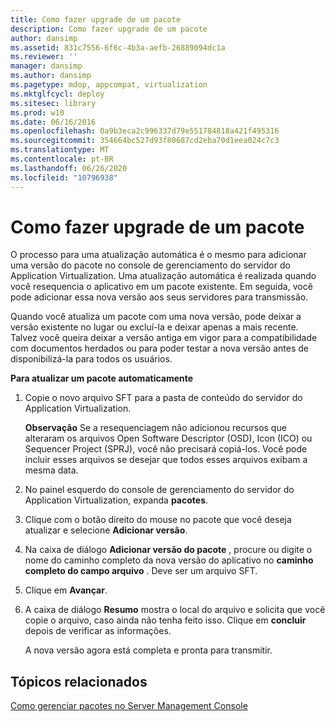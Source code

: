 ```yaml
---
title: Como fazer upgrade de um pacote
description: Como fazer upgrade de um pacote
author: dansimp
ms.assetid: 831c7556-6f6c-4b3a-aefb-26889094dc1a
ms.reviewer: ''
manager: dansimp
ms.author: dansimp
ms.pagetype: mdop, appcompat, virtualization
ms.mktglfcycl: deploy
ms.sitesec: library
ms.prod: w10
ms.date: 06/16/2016
ms.openlocfilehash: 0a9b3eca2c996337d79e551784818a421f495316
ms.sourcegitcommit: 354664bc527d93f80687cd2eba70d1eea024c7c3
ms.translationtype: MT
ms.contentlocale: pt-BR
ms.lasthandoff: 06/26/2020
ms.locfileid: "10796938"
---
```

# Como fazer upgrade de um pacote


O processo para uma atualização automática é o mesmo para adicionar uma versão do pacote no console de gerenciamento do servidor do Application Virtualization. Uma atualização automática é realizada quando você resequencia o aplicativo em um pacote existente. Em seguida, você pode adicionar essa nova versão aos seus servidores para transmissão.

Quando você atualiza um pacote com uma nova versão, pode deixar a versão existente no lugar ou excluí-la e deixar apenas a mais recente. Talvez você queira deixar a versão antiga em vigor para a compatibilidade com documentos herdados ou para poder testar a nova versão antes de disponibilizá-la para todos os usuários.

**Para atualizar um pacote automaticamente**

1.  Copie o novo arquivo SFT para a pasta de conteúdo do servidor do Application Virtualization.

    **Observação**  Se a resequenciagem não adicionou recursos que alteraram os arquivos Open Software Descriptor (OSD), Icon (ICO) ou Sequencer Project (SPRJ), você não precisará copiá-los. Você pode incluir esses arquivos se desejar que todos esses arquivos exibam a mesma data.

     

2.  No painel esquerdo do console de gerenciamento do servidor do Application Virtualization, expanda **pacotes**.

3.  Clique com o botão direito do mouse no pacote que você deseja atualizar e selecione **Adicionar versão**.

4.  Na caixa de diálogo **Adicionar versão do pacote** , procure ou digite o nome do caminho completo da nova versão do aplicativo no **caminho completo do campo arquivo** . Deve ser um arquivo SFT.

5.  Clique em **Avançar**.

6.  A caixa de diálogo **Resumo** mostra o local do arquivo e solicita que você copie o arquivo, caso ainda não tenha feito isso. Clique em **concluir** depois de verificar as informações.

    A nova versão agora está completa e pronta para transmitir.

## Tópicos relacionados


[Como gerenciar pacotes no Server Management Console](how-to-manage-packages-in-the-server-management-console.md)

 

 





